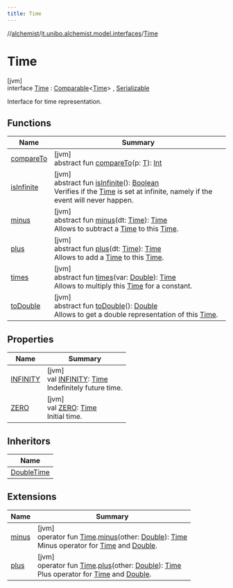 ```yaml
---
title: Time
---
```

//[alchemist](../../../index.html)/[it.unibo.alchemist.model.interfaces](../index.html)/[Time](index.html)



# Time



[jvm]\
interface [Time](index.html) : [Comparable](https://docs.oracle.com/javase/8/docs/api/java/lang/Comparable.html)<[Time](index.html)> , [Serializable](https://docs.oracle.com/javase/8/docs/api/java/io/Serializable.html)

Interface for time representation.



## Functions


| Name | Summary |
|---|---|
| [compareTo](../-g-p-s-point/index.html#-1554281679%2FFunctions%2F-134779887) | [jvm]<br>abstract fun [compareTo](../-g-p-s-point/index.html#-1554281679%2FFunctions%2F-134779887)(p: [T](../../it.unibo.alchemist.core.interfaces/-scheduler/index.html)): [Int](https://kotlinlang.org/api/latest/jvm/stdlib/kotlin/-int/index.html) |
| [isInfinite](is-infinite.html) | [jvm]<br>abstract fun [isInfinite](is-infinite.html)(): [Boolean](https://kotlinlang.org/api/latest/jvm/stdlib/kotlin/-boolean/index.html)<br>Verifies if the [Time](index.html) is set at infinite, namely if the event will never happen. |
| [minus](minus.html) | [jvm]<br>abstract fun [minus](minus.html)(dt: [Time](index.html)): [Time](index.html)<br>Allows to subtract a [Time](index.html) to this [Time](index.html). |
| [plus](plus.html) | [jvm]<br>abstract fun [plus](plus.html)(dt: [Time](index.html)): [Time](index.html)<br>Allows to add a [Time](index.html) to this [Time](index.html). |
| [times](times.html) | [jvm]<br>abstract fun [times](times.html)(var: [Double](https://kotlinlang.org/api/latest/jvm/stdlib/kotlin/-double/index.html)): [Time](index.html)<br>Allows to multiply this [Time](index.html) for a constant. |
| [toDouble](to-double.html) | [jvm]<br>abstract fun [toDouble](to-double.html)(): [Double](https://kotlinlang.org/api/latest/jvm/stdlib/kotlin/-double/index.html)<br>Allows to get a double representation of this [Time](index.html). |


## Properties


| Name | Summary |
|---|---|
| [INFINITY](-i-n-f-i-n-i-t-y.html) | [jvm]<br>val [INFINITY](-i-n-f-i-n-i-t-y.html): [Time](index.html)<br>Indefinitely future time. |
| [ZERO](-z-e-r-o.html) | [jvm]<br>val [ZERO](-z-e-r-o.html): [Time](index.html)<br>Initial time. |


## Inheritors


| Name |
|---|
| [DoubleTime](../../it.unibo.alchemist.model.implementations.times/-double-time/index.html) |


## Extensions


| Name | Summary |
|---|---|
| [minus](../../it.unibo.alchemist.model/minus.html) | [jvm]<br>operator fun [Time](index.html).[minus](../../it.unibo.alchemist.model/minus.html)(other: [Double](https://kotlinlang.org/api/latest/jvm/stdlib/kotlin/-double/index.html)): [Time](index.html)<br>Minus operator for [Time](index.html) and [Double](https://kotlinlang.org/api/latest/jvm/stdlib/kotlin/-double/index.html). |
| [plus](../../it.unibo.alchemist.model/plus.html) | [jvm]<br>operator fun [Time](index.html).[plus](../../it.unibo.alchemist.model/plus.html)(other: [Double](https://kotlinlang.org/api/latest/jvm/stdlib/kotlin/-double/index.html)): [Time](index.html)<br>Plus operator for [Time](index.html) and [Double](https://kotlinlang.org/api/latest/jvm/stdlib/kotlin/-double/index.html). |

